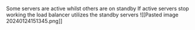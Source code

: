 Some servers are active whilst others are on standby
If active servers stop working the load balancer utilizes the standby servers
![[Pasted image 20240124151345.png]]